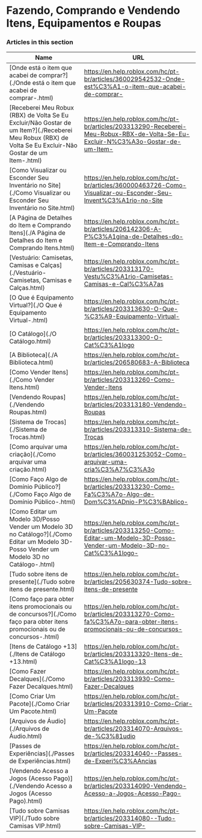 # Fazendo, Comprando e Vendendo Itens, Equipamentos e Roupas  
### Articles in this section
Name|URL
-|-
[Onde está o item que acabei de comprar?](./Onde está o item que acabei de comprar-.html) |https://en.help.roblox.com/hc/pt-br/articles/360029542532-Onde-est%C3%A1-o-item-que-acabei-de-comprar-
[Receberei Meu Robux (RBX) de Volta Se Eu Excluir/Não Gostar de um Item?](./Receberei Meu Robux (RBX) de Volta Se Eu Excluir-Não Gostar de um Item-.html) |https://en.help.roblox.com/hc/pt-br/articles/203313290-Receberei-Meu-Robux-RBX-de-Volta-Se-Eu-Excluir-N%C3%A3o-Gostar-de-um-Item-
[Como Visualizar ou Esconder Seu Inventário no Site](./Como Visualizar ou Esconder Seu Inventário no Site.html) |https://en.help.roblox.com/hc/pt-br/articles/360000463726-Como-Visualizar-ou-Esconder-Seu-Invent%C3%A1rio-no-Site
[A Página de Detalhes do Item e Comprando Itens](./A Página de Detalhes do Item e Comprando Itens.html) |https://en.help.roblox.com/hc/pt-br/articles/206142306-A-P%C3%A1gina-de-Detalhes-do-Item-e-Comprando-Itens
[Vestuário: Camisetas, Camisas e Calças](./Vestuário- Camisetas, Camisas e Calças.html) |https://en.help.roblox.com/hc/pt-br/articles/203313170-Vestu%C3%A1rio-Camisetas-Camisas-e-Cal%C3%A7as
[O Que é Equipamento Virtual?](./O Que é Equipamento Virtual-.html) |https://en.help.roblox.com/hc/pt-br/articles/203313630-O-Que-%C3%A9-Equipamento-Virtual-
[O Catálogo](./O Catálogo.html) |https://en.help.roblox.com/hc/pt-br/articles/203313300-O-Cat%C3%A1logo
[A Biblioteca](./A Biblioteca.html) |https://en.help.roblox.com/hc/pt-br/articles/206580683-A-Biblioteca
[Como Vender Itens](./Como Vender Itens.html) |https://en.help.roblox.com/hc/pt-br/articles/203313260-Como-Vender-Itens
[Vendendo Roupas](./Vendendo Roupas.html) |https://en.help.roblox.com/hc/pt-br/articles/203313180-Vendendo-Roupas
[Sistema de Trocas](./Sistema de Trocas.html) |https://en.help.roblox.com/hc/pt-br/articles/203313310-Sistema-de-Trocas
[Como arquivar uma criação](./Como arquivar uma criação.html) |https://en.help.roblox.com/hc/pt-br/articles/360031253052-Como-arquivar-uma-cria%C3%A7%C3%A3o
[Como Faço Algo de Domínio Público?](./Como Faço Algo de Domínio Público-.html) |https://en.help.roblox.com/hc/pt-br/articles/203313230-Como-Fa%C3%A7o-Algo-de-Dom%C3%ADnio-P%C3%BAblico-
[Como Editar um Modelo 3D/Posso Vender um Modelo 3D no Catálogo?](./Como Editar um Modelo 3D-Posso Vender um Modelo 3D no Catálogo-.html) |https://en.help.roblox.com/hc/pt-br/articles/203313250-Como-Editar-um-Modelo-3D-Posso-Vender-um-Modelo-3D-no-Cat%C3%A1logo-
[Tudo sobre itens de presente](./Tudo sobre itens de presente.html) |https://en.help.roblox.com/hc/pt-br/articles/205630374-Tudo-sobre-itens-de-presente
[Como faço para obter itens promocionais ou de concursos?](./Como faço para obter itens promocionais ou de concursos-.html) |https://en.help.roblox.com/hc/pt-br/articles/203313270-Como-fa%C3%A7o-para-obter-itens-promocionais-ou-de-concursos-
[Itens de Catálogo +13](./Itens de Catálogo +13.html) |https://en.help.roblox.com/hc/pt-br/articles/203313320-Itens-de-Cat%C3%A1logo-13
[Como Fazer Decalques](./Como Fazer Decalques.html) |https://en.help.roblox.com/hc/pt-br/articles/203313930-Como-Fazer-Decalques
[Como Criar Um Pacote](./Como Criar Um Pacote.html) |https://en.help.roblox.com/hc/pt-br/articles/203313910-Como-Criar-Um-Pacote
[Arquivos de Áudio](./Arquivos de Áudio.html) |https://en.help.roblox.com/hc/pt-br/articles/203314070-Arquivos-de-%C3%81udio
[Passes de Experiências](./Passes de Experiências.html) |https://en.help.roblox.com/hc/pt-br/articles/203314040--Passes-de-Experi%C3%AAncias
[Vendendo Acesso a Jogos (Acesso Pago)](./Vendendo Acesso a Jogos (Acesso Pago).html) |https://en.help.roblox.com/hc/pt-br/articles/203314090-Vendendo-Acesso-a-Jogos-Acesso-Pago-
[Tudo sobre Camisas  VIP](./Tudo sobre Camisas  VIP.html) |https://en.help.roblox.com/hc/pt-br/articles/203314080--Tudo-sobre-Camisas-VIP-